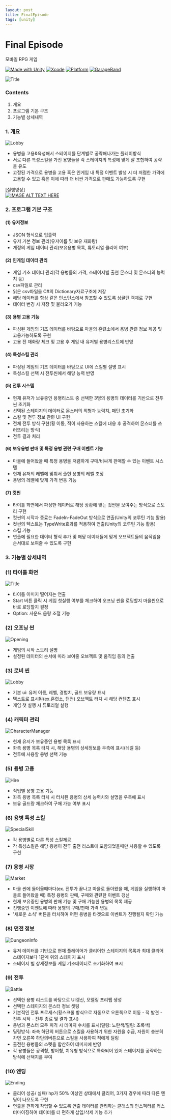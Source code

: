 ```yaml
---
layout: post
title: FinalEpisode
tags: [unity]
---
```


# Final Episode

모바일 RPG 게임

[![Made with Unity](https://img.shields.io/badge/Made%20with-Unity-57b9d3.svg?style=flat&logo=unity)](https://unity3d.com)  [![Xcode](https://img.shields.io/badge/Xcode-11.0-blue)](https://developer.apple.com/xcode/)  [![Platform](https://img.shields.io/badge/iOS-12-green)]()  [![GarageBand](https://img.shields.io/badge/Sound-GarageBand-orange)]()  

![Title](/assets/FinalEpisode/Img/Title.png)  

### Contents
1. 개요
2. 프로그램 기본 구조
3. 기능별 상세내역

### 1. 개요
![Lobby](/assets/FinalEpisode/Img/Lobby.png)  

- 용병을 고용&육성해서 스테이지를 단계별로 공략해나가는 플레이방식
- 서로 다른 특성스킬을 가진 용병들을 각 스테이지의 특성에 맞게 잘 조합하여 공략을 유도
- 고정된 가격으로 용병을 고용 혹은 인게임 내 특정 이벤트 발생 시 더 저렴한 가격에 고용할 수 있고 혹은 이에 따라 더 비싼 가격으로 판매도 가능하도록 구현

[실행영상]  
[![IMAGE ALT TEXT HERE](http://img.youtube.com/vi/q3uSfJLIHHw/0.jpg)](https://www.youtube.com/watch?v=q3uSfJLIHHw)  

### 2. 프로그램 기본 구조

#### (1) 유저정보
- JSON 형식으로 입출력
- 유저 기본 정보 관리(유저이름 및 보유 재화량)
- 계정의 게임 데이터 관리(보유용병 목록, 튜토리얼 클리어 여부)

#### (2) 인게임 데이터 관리
- 게임 기초 데이터 관리(각 용병들의 가격, 스테이지별 출현 몬스터 및 몬스터의 능력치 등)
- csv파일로 관리
- 읽은 csv파일을 C#의 Dictionary자료구조에 저장
- 해당 데이터를 항상 같은 인스턴스에서 참조할 수 있도록 싱글턴 객체로 구현
- 데이터 변경 시 저장 및 불러오기 기능

#### (3) 용병 고용 기능
- 파싱된 게임의 기초 데이터를 바탕으로 마을의 훈련소에서 용병 관련 정보 제공 및 고용가능하도록  구현
- 고용 전 재화량 체크 및 고용 후 게임 내 유저별 용병리스트에 반영

#### (4) 특성스킬 관리
- 파싱된 게임의 기초 데이터를 바탕으로 UI에 스킬별 설명 표시
- 특성스킬 선택 시 전투씬에서 해당 능력 반영

#### (5) 전투 시스템
- 현재 유저가 보유중인 용병리스트 중 선택한 3명의 용병의 데이터를 기반으로 전투씬 초기화
- 선택된 스테이지의 데이터로 몬스터의 외형과 능력치, 패턴 초기화
- 스킬 및 전투 정보 관련 UI 구현
- 전체 전투 방식 구현(횡 이동, 적이 사용하는 스킬에 대응 후 공격하여 몬스터를 쓰러뜨리는 방식)
- 전투 결과 처리

#### (6) 보유용병 판매 및 특정 용병 관련 구매 이벤트 기능
- 마을에 들어왔을 때 특정 용병을 저렴하게 구매/비싸게 판매할 수 있는 이벤트 시스템
- 현재 유저의 레벨에 맞춰서 출현 용병의 레벨 조정
- 용병의 레벨에 맞게 가격 변동 기능

#### (7) 컷씬
- 타이틀 화면에서 파싱한 데이터로 해당 상황에 맞는 컷씬을 보여주는 방식으로 스토리 구현
- 컷씬의 시작과 종료는 FadeIn-FadeOut 방식으로 연출(Unity의 코루틴 기능 활용)
- 컷씬의 텍스트는 TypeWrite효과를 적용하여 연출(Unity의 코루틴 기능 활용)
- 스킵 기능
- 연출에 필요한 데이터 형식 추가 및 해당 데이터들에 맞게 오브젝트들의 움직임을 순서대로 보여줄 수 있도록 구현

### 3. 기능별 상세내역
### (1) 타이틀 화면
![Title](/assets/FinalEpisode/Img/Title.png)
- 타이틀 이미지 떨어지는 연출
- Start 버튼 클릭 시 게임 첫실행 여부를 체크하여 오프닝 씬을 로딩할지 마을씬으로 바로 로딩할지 결정
- Option: 사운드 음량 조절 기능

### (2) 오프닝 씬
![Opening](/assets/FinalEpisode/Img/Opening.png)
- 게임의 시작 스토리 설명
- 설정된 데이터의 순서에 따라 보여줄 오브젝트 및 움직임 등의 연출

### (3) 로비 씬
![Lobby](/assets/FinalEpisode/Img/Lobby.png)
- 기본 ui: 유저 이름, 레벨, 경험치, 골드 보유량 표시
- 텍스트로 표시된(ex.훈련소, 던전) 오브젝트 터치 시 해당 컨텐츠 표시
- 게임 첫 실행 시 튜토리얼 실행

### (4) 캐릭터 관리
![CharacterManager](/assets/FinalEpisode/Img/CharacterManager.png)
- 현재 유저가 보유중인 용병 목록 표시
- 좌측 용병 목록 터치 시, 해당 용병의 상세정보를 우측에 표시(레벨 등)
- 전투에 사용할 용병 선택 기능

### (5) 용병 고용
![Hire](/assets/FinalEpisode/Img/Hire.png)
- 직업별 용병 고용 기능
- 좌측 용병 목록 터치 시 터치된 용병의 상세 능력치와 설명을 우측에 표시
- 보유 골드량 체크하여 구매 가능 여부 표시

### (6) 용병 특성 스킬
![SpecialSkill](/assets/FinalEpisode/Img/SpecialSkill.png)
- 각 용병별로 다른 특성 스킬제공
- 각 특성스킬은 해당 용병이 전투 출전 리스트에 포함되었을때만 사용할 수 있도록 구현

### (7) 용병 시장
![Market](/assets/FinalEpisode/Img/Market.png)
- 마을 씬에 들어올때마다(ex. 전투가 끝나고 마을로 돌아왔을 때, 게임을 실행하여 마을로 들어왔을 때) 특정 용병의 판매, 구매와 관련한 이벤트 갱신
- 현재 보유중인 용병의 판매 기능 및 구매 가능한 용병의 목록 제공
- 진행중인 이벤트에 따라 용병의 구매/판매 가격 변동
- '새로운 소식' 버튼을 터치하여 어떤 용병을 타겟으로 이벤트가 진행될지 확인 가능

### (8) 던전 정보
![DungeonInfo](/assets/FinalEpisode/Img/DungeonInfo.png)
- 유저 데이터를 기반으로 현재 플레이어가 클리어한 스테이지의 목록과 최대 클리어 스테이지보다 1단계 위의 스테이지 표시
- 스테이지 별 상세정보를 게임 기초데이터로 초기화하여 표시

### (9) 전투
![Battle](/assets/FinalEpisode/Img/Battle.png)
- 선택한 용병 리스트를 바탕으로 UI갱신, 모델링 프리팹 생성
- 선택한 스테이지의 몬스터 정보 셋팅
- 기본적인 전투 프로세스(횡스크롤 방식으로 자동으로 오른쪽으로 이동 - 적 발견 - 전투 시작 - 전투 종료 및 결과 표시)
- 용병과 몬스터 모두 피격 시 데미지 수치를 표시(딜링: 노란색/힐링: 초록색)
- 딜링방식: 좌측 하단의 버튼으로 스킬을 사용하기 위한 자원을 수급, 자원이 충분히 차면 오른쪽 하단의버튼으로 스킬을 사용하여 적에게 딜링
- 출전한 용병들의 스텟을 합산하여 데미지에 반영
- 각 용병들은 공격형, 방어형, 치유형 방식으로 특화되어 있어 스테이지를 공략하는 방식에 선택지를 부여

### (10) 엔딩
![Ending](/assets/FinalEpisode/Img/Ending.png)
- 클리어 성공/ 실패/ hp가 50% 이상인 상태에서 클리어, 3가지 경우에 따라 다른 엔딩이 나오도록 구현
- 연출을 편하게 작업할 수 있도록 연출 데이터를 관리하는 클래스의 인스펙터를 커스터마이징하여 데이터를 더 편하게 삽입/삭제 기능 추가

